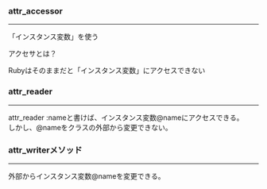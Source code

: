 ### attr_accessor 
---
「インスタンス変数」を使う

アクセサとは？

Rubyはそのままだと「インスタンス変数」にアクセスできない

### attr_reader
---
attr_reader :nameと書けば、インスタンス変数@nameにアクセスできる。  
しかし、@nameをクラスの外部から変更できない。

### attr_writerメソッド
---
外部からインスタンス変数@nameを変更できる。

